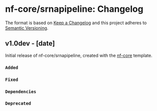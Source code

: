 # nf-core/srnapipeline: Changelog

The format is based on [Keep a Changelog](https://keepachangelog.com/en/1.0.0/)
and this project adheres to [Semantic Versioning](https://semver.org/spec/v2.0.0.html).

## v1.0dev - [date]

Initial release of nf-core/srnapipeline, created with the [nf-core](https://nf-co.re/) template.

### `Added`

### `Fixed`

### `Dependencies`

### `Deprecated`
